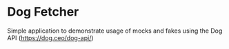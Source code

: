 # Dog Fetcher
Simple application to demonstrate usage of mocks and fakes using the Dog API (https://dog.ceo/dog-api/)
